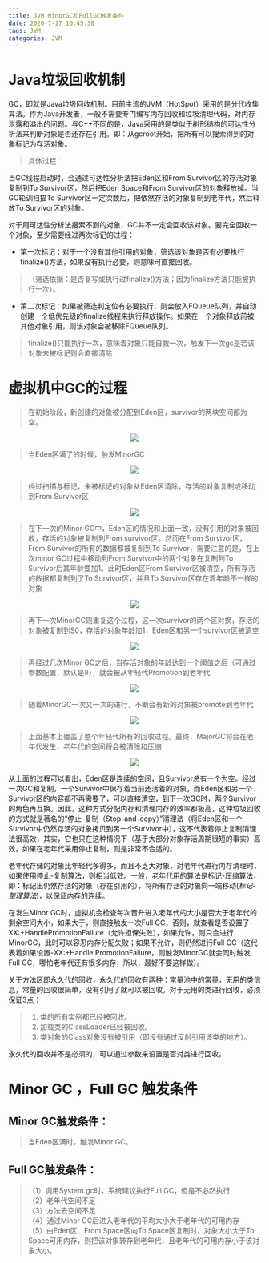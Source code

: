 ```yaml
---
title: JVM MinorGC和FullGC触发条件
date: 2020-7-17 10:45:38
tags: JVM
categories: JVM
---
```



# Java垃圾回收机制
GC，即就是Java垃圾回收机制。目前主流的JVM（HotSpot）采用的是分代收集算法。作为Java开发者，一般不需要专门编写内存回收和垃圾清理代码，对内存泄露和溢出的问题。与C++不同的是，Java采用的是类似于树形结构的可达性分析法来判断对象是否还存在引用。即：从gcroot开始，把所有可以搜索得到的对象标记为存活对象。

> 具体过程：

当GC线程启动时，会通过可达性分析法把Eden区和From Survivor区的存活对象复制到To Survivor区，然后把Eden Space和From Survivor区的对象释放掉。当GC轮训扫描To Survivor区一定次数后，把依然存活的对象复制到老年代，然后释放To Survivor区的对象。

对于用可达性分析法搜索不到的对象，GC并不一定会回收该对象。要完全回收一个对象，至少需要经过两次标记的过程：

- 第一次标记：对于一个没有其他引用的对象，筛选该对象是否有必要执行finalize()方法，如果没有执行必要，则意味可直接回收。

>（筛选依据：是否复写或执行过finalize()方法；因为finalize方法只能被执行一次）。

- 第二次标记：如果被筛选判定位有必要执行，则会放入FQueue队列，并自动创建一个低优先级的finalize线程来执行释放操作。如果在一个对象释放前被其他对象引用，则该对象会被移除FQueue队列。

> finalize()只能执行一次，意味着对象只能自救一次，触发下一次gc是若该对象未被标记则会直接清除

# 虚拟机中GC的过程

> 在初始阶段，新创建的对象被分配到Eden区，survivor的两块空间都为空。
<div align=center>
<img src="http://fahoud.gitee.io/hexo-dist/jvm/jvmgc1.png" width=""></div>

> 当Eden区满了的时候，触发MinorGC

<div align=center>
<img src="http://fahoud.gitee.io/hexo-dist/jvm/jvmgc2.png" width=""></div>

> 经过扫描与标记，未被标记的对象从Eden区清除，存活的对象复制或移动到From Survivor区

<div align=center>
<img src="http://fahoud.gitee.io/hexo-dist/jvm/jvmgc3.png" width=""></div>

>  在下一次的Minor GC中，Eden区的情况和上面一致，没有引用的对象被回收，存活的对象被复制到From survivor区。然而在From Survivor区，From Survivor的所有的数据都被复制到To Survivor，需要注意的是，在上次minor GC过程中移动到From Survivor中的两个对象在复制到To Survivor后其年龄要加1。此时Eden区From Survivor区被清空，所有存活的数据都复制到了To Survivor区，并且To Survivor区存在着年龄不一样的对象

<div align=center>
<img src="http://fahoud.gitee.io/hexo-dist/jvm/jvmgc4.png" width=""></div>

> 再下一次MinorGC则重复这个过程，这一次survivor的两个区对换，存活的对象被复制到S0，存活的对象年龄加1，Eden区和另一个survivor区被清空

<div align=center>
<img src="http://fahoud.gitee.io/hexo-dist/jvm/jvmgc5.png" width=""></div>

> 再经过几次Minor GC之后，当存活对象的年龄达到一个阈值之后（可通过参数配置，默认是8），就会被从年轻代Promotion到老年代

<div align=center>
<img src="http://fahoud.gitee.io/hexo-dist/jvm/jvmgc6.png" width=""></div>

> 随着MinorGC一次又一次的进行，不断会有新的对象被promote到老年代


<div align=center>
<img src="http://fahoud.gitee.io/hexo-dist/jvm/jvmgc7.png" width=""></div>

> 上面基本上覆盖了整个年轻代所有的回收过程。最终，MajorGC将会在老年代发生，老年代的空间将会被清除和压缩

<div align=center>
<img src="http://fahoud.gitee.io/hexo-dist/jvm/jvmgc8.png" width=""></div>

从上面的过程可以看出，Eden区是连续的空间，且Survivor总有一个为空。经过一次GC和复制，一个Survivor中保存着当前还活着的对象，而Eden区和另一个Survivor区的内容都不再需要了，可以直接清空，到下一次GC时，两个Survivor的角色再互换。因此，这种方式分配内存和清理内存的效率都极高，这种垃圾回收的方式就是著名的“停止-复制（Stop-and-copy）”清理法（将Eden区和一个Survivor中仍然存活的对象拷贝到另一个Survivor中），这不代表着停止复制清理法很高效，其实，它也只在这种情况下（基于大部分对象存活周期很短的事实）高效，如果在老年代采用停止复制，则是非常不合适的。

老年代存储的对象比年轻代多得多，而且不乏大对象，对老年代进行内存清理时，如果使用停止-复制算法，则相当低效。一般，老年代用的算法是标记-压缩算法，即：标记出仍然存活的对象（存在引用的），将所有存活的对象向一端移动(<i>标记-整理算法</i>)，以保证内存的连续。

在发生Minor GC时，虚拟机会检查每次晋升进入老年代的大小是否大于老年代的剩余空间大小，如果大于，则直接触发一次Full GC，否则，就查看是否设置了-XX:+HandlePromotionFailure（允许担保失败），如果允许，则只会进行MinorGC，此时可以容忍内存分配失败；如果不允许，则仍然进行Full GC（这代表着如果设置-XX:+Handle PromotionFailure，则触发MinorGC就会同时触发Full GC，哪怕老年代还有很多内存，所以，最好不要这样做）。

关于方法区即永久代的回收，永久代的回收有两种：常量池中的常量，无用的类信息，常量的回收很简单，没有引用了就可以被回收。对于无用的类进行回收，必须保证3点：

> 1. 类的所有实例都已经被回收。
> 2. 加载类的ClassLoader已经被回收。
> 3. 类对象的Class对象没有被引用（即没有通过反射引用该类的地方）。

永久代的回收并不是必须的，可以通过参数来设置是否对类进行回收。

# Minor GC ，Full GC 触发条件

## Minor GC触发条件：
> 当Eden区满时，触发Minor GC。

## Full GC触发条件：
>（1）调用System.gc时，系统建议执行Full GC，但是不必然执行  
>（2）老年代空间不足  
>（3）方法去空间不足  
>（4）通过Minor GC后进入老年代的平均大小大于老年代的可用内存  
>（5）由Eden区、From Space区向To Space区复制时，对象大小大于To Space可用内存，则把该对象转存到老年代，且老年代的可用内存小于该对象大小。
